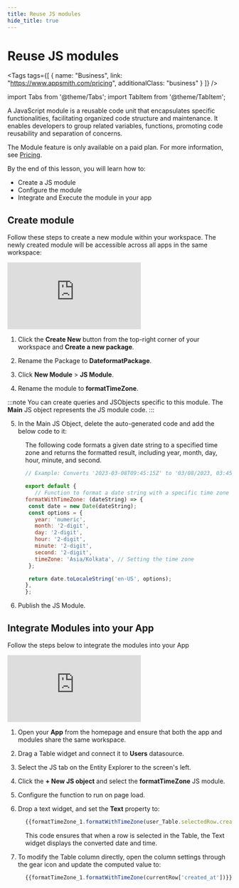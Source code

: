 ```yaml
---
title: Reuse JS modules
hide_title: true
---
```


<!-- vale off -->

<div className="tag-wrapper">
 <h1>Reuse JS modules</h1>

<Tags
tags={[
{ name: "Business", link: "https://www.appsmith.com/pricing", additionalClass: "business" }
]}
/>

</div>

<!-- vale on -->
import Tabs from '@theme/Tabs';
import TabItem from '@theme/TabItem';

A JavaScript module is a reusable code unit that encapsulates specific functionalities, facilitating organized code structure and maintenance. It enables developers to group related variables, functions, promoting code reusability and separation of concerns.

The Module feature is only available on a paid plan. For more information, see [Pricing](https://www.appsmith.com/pricing).

By the end of this lesson, you will learn how to:

* Create a JS module
* Configure the module 
* Integrate and Execute the module in your app

## Create module

Follow these steps to create a new module within your workspace. The newly created module will be accessible across all apps in the same workspace:

<div style={{ position: "relative", paddingBottom: "calc(50.520833333333336% + 41px)", height: "0", width: "100%" }}>
  <iframe src="https://demo.arcade.software/gCgCD9xeF0wRUFPO9hEO?embed" frameborder="0" loading="lazy" webkitallowfullscreen mozallowfullscreen allowfullscreen style={{ position: "absolute", top: "0", left: "0", width: "100%", height: "100%", colorScheme: "light" }} title="Appsmith | Connect Data">
  </iframe>
</div>



1. Click the **Create New** button from the top-right corner of your workspace and **Create a new package**.

2. Rename the Package to **DateformatPackage**.

3. Click **New Module** > **JS Module**.

4. Rename the module to **formatTimeZone**.

:::note
You can create queries and JSObjects specific to this module. The **Main** JS object represents the JS module code.
:::

5. In the Main JS Object, delete the auto-generated code and add the below code to it:

<dd>

The following code formats a given date string to a specified time zone and returns the formatted result, including year, month, day, hour, minute, and second.

```js
// Example: Converts '2023-03-08T09:45:15Z' to '03/08/2023, 03:45:15 IST'

export default {
   // Function to format a date string with a specific time zone
formatWithTimeZone: (dateString) => {
 const date = new Date(dateString);
 const options = {
   year: 'numeric',
   month: '2-digit',
   day: '2-digit',
   hour: '2-digit',
   minute: '2-digit',
   second: '2-digit',
   timeZone: 'Asia/Kolkata', // Setting the time zone
 };

 return date.toLocaleString('en-US', options);
},
};
```

</dd>



6. Publish the JS Module.




## Integrate Modules into your App

Follow the steps below to integrate the modules into your App

<div style={{ position: "relative", paddingBottom: "calc(50.520833333333336% + 41px)", height: "0", width: "100%" }}>
  <iframe src="https://demo.arcade.software/uAjFJw61QMAS6wGptSlf?embed" frameborder="0" loading="lazy" webkitallowfullscreen mozallowfullscreen allowfullscreen style={{ position: "absolute", top: "0", left: "0", width: "100%", height: "100%", colorScheme: "light" }} title="Appsmith | Connect Data">
  </iframe>
</div>


1. Open your **App** from the homepage and ensure that both the app and modules share the same workspace.

2. Drag a Table widget and connect it to **Users** datasource. 

3. Select the JS tab on the Entity Explorer to the screen's left.

4. Click the **+ New JS object** and select the **formatTimeZone** JS module.

5. Configure the function to run on page load.

6. Drop a text widget, and set the **Text** property to:

<dd>

```js
{{formatTimeZone_1.formatWithTimeZone(user_Table.selectedRow.created_at)}}
```

This code ensures that when a row is selected in the Table, the Text widget displays the converted date and time.

</dd>


7. To modify the Table column directly, open the column settings through the gear icon and update the computed value to:

<dd>

```js
{{formatTimeZone_1.formatWithTimeZone(currentRow['created_at'])}}
```

</dd>